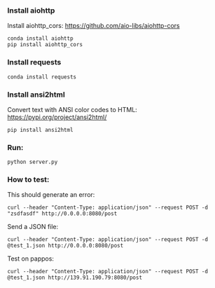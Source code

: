 
### Install aiohttp 
Install aiohttp\_cors: https://github.com/aio-libs/aiohttp-cors

```
conda install aiohttp
pip install aiohttp_cors
```

### Install requests
```
conda install requests
```

### Install  ansi2html 
Convert text with ANSI color codes to HTML: https://pypi.org/project/ansi2html/
```
pip install ansi2html 
```

### Run:
```
python server.py
```

### How to test:
This should generate an error:
```
curl --header "Content-Type: application/json" --request POST -d "zsdfasdf" http://0.0.0.0:8080/post
```

Send a JSON file:
```
curl --header "Content-Type: application/json" --request POST -d @test_1.json http://0.0.0.0:8080/post 
```

Test on pappos:
```
curl --header "Content-Type: application/json" --request POST -d @test_1.json http://139.91.190.79:8080/post 
```

